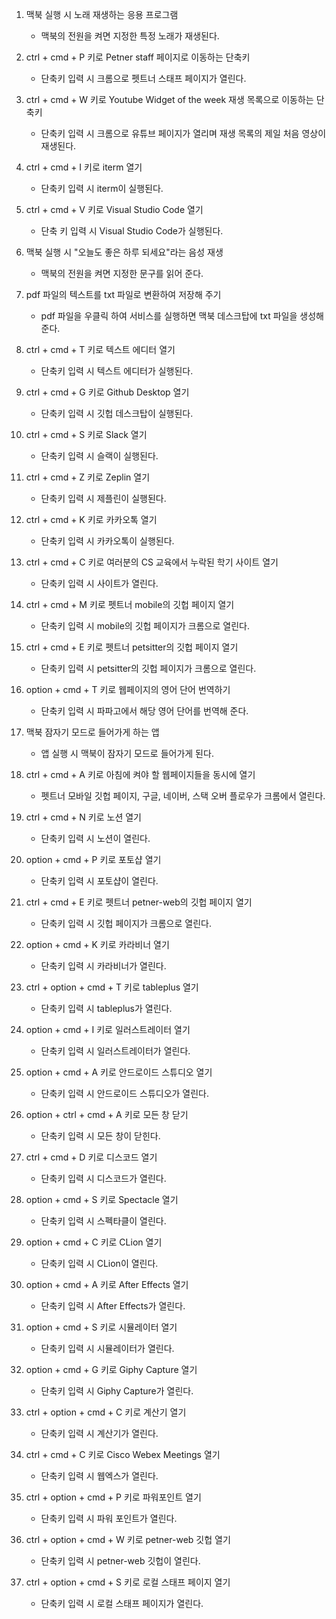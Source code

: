 1. 맥북 실행 시 노래 재생하는 응용 프로그램
    - 맥북의 전원을 켜면 지정한 특정 노래가 재생된다.

2. ctrl + cmd + P 키로 Petner staff 페이지로 이동하는 단축키
    - 단축키 입력 시 크롬으로 펫트너 스태프 페이지가 열린다.

3. ctrl + cmd + W 키로 Youtube Widget of the week 재생 목록으로 이동하는 단축키
    - 단축키 입력 시 크롬으로 유튜브 페이지가 열리며 재생 목록의 제일 처음 영상이 재생된다.

4. ctrl + cmd + I 키로 iterm 열기
    - 단축키 입력 시 iterm이 실행된다.

5. ctrl + cmd + V 키로 Visual Studio Code 열기
    - 단축 키 입력 시 Visual Studio Code가 실행된다.

6. 맥북 실행 시 "오늘도 좋은 하루 되세요"라는 음성 재생
    - 맥북의 전원을 켜면 지정한 문구를 읽어 준다.

7. pdf 파일의 텍스트를 txt 파일로 변환하여 저장해 주기
    - pdf 파일을 우클릭 하여 서비스를 실행하면 맥북 데스크탑에 txt 파일을 생성해 준다.

8. ctrl + cmd + T 키로 텍스트 에디터 열기
    - 단축키 입력 시 텍스트 에디터가 실행된다.

9. ctrl + cmd + G 키로 Github Desktop 열기
    - 단축키 입력 시 깃헙 데스크탑이 실행된다.

10. ctrl + cmd + S 키로 Slack 열기
    - 단축키 입력 시 슬랙이 실행된다.

11. ctrl + cmd + Z 키로 Zeplin 열기
    - 단축키 입력 시 제플린이 실행된다.

12. ctrl + cmd + K 키로 카카오톡 열기
    - 단축키 입력 시 카카오톡이 실행된다.

13. ctrl + cmd + C 키로 여러분의 CS 교육에서 누락된 학기 사이트 열기
    - 단축키 입력 시 사이트가 열린다.

14. ctrl + cmd + M 키로 펫트너 mobile의 깃헙 페이지 열기
    - 단축키 입력 시 mobile의 깃헙 페이지가 크롬으로 열린다.

15. ctrl + cmd + E 키로 펫트너 petsitter의 깃헙 페이지 열기
    - 단축키 입력 시 petsitter의 깃헙 페이지가 크롬으로 열린다.

16. option + cmd + T 키로 웹페이지의 영어 단어 번역하기
    - 단축키 입력 시 파파고에서 해당 영어 단어를 번역해 준다.
    
17. 맥북 잠자기 모드로 들어가게 하는 앱
    - 앱 실행 시 맥북이 잠자기 모드로 들어가게 된다.

18. ctrl + cmd + A 키로 아침에 켜야 할 웹페이지들을 동시에 열기
    - 펫트너 모바일 깃헙 페이지, 구글, 네이버, 스택 오버 플로우가 크롬에서 열린다.

19. ctrl + cmd + N 키로 노션 열기
    - 단축키 입력 시 노션이 열린다.

20. option + cmd + P 키로 포토샵 열기
    - 단축키 입력 시 포토샵이 열린다.

21. ctrl + cmd + E 키로 펫트너 petner-web의 깃헙 페이지 열기
    - 단축키 입력 시 깃헙 페이지가 크롬으로 열린다.

22. option + cmd + K 키로 카라비너 열기
    - 단축키 입력 시 카라비너가 열린다.

23. ctrl + option + cmd + T 키로 tableplus 열기
    - 단축키 입력 시 tableplus가 열린다.

24. option + cmd + I 키로 일러스트레이터 열기
    - 단축키 입력 시 일러스트레이터가 열린다.

25. option + cmd + A 키로 안드로이드 스튜디오 열기
    - 단축키 입력 시 안드로이드 스튜디오가 열린다.

26. option + ctrl + cmd + A 키로 모든 창 닫기
    - 단축키 입력 시 모든 창이 닫힌다.

27. ctrl + cmd + D 키로 디스코드 열기
    - 단축키 입력 시 디스코드가 열린다.

28. option + cmd + S 키로 Spectacle 열기
    - 단축키 입력 시 스펙타클이 열린다.

29. option + cmd + C 키로 CLion 열기
    - 단축키 입력 시 CLion이 열린다.

30. option + cmd + A 키로 After Effects 열기
    - 단축키 입력 시 After Effects가 열린다.

31. option + cmd + S 키로 시뮬레이터 열기
    - 단축키 입력 시 시뮬레이터가 열린다.

32. option + cmd + G 키로 Giphy Capture 열기
    - 단축키 입력 시 Giphy Capture가 열린다.

33. ctrl + option + cmd + C 키로 계산기 열기
    - 단축키 입력 시 계산기가 열린다.

34. ctrl + cmd + C 키로 Cisco Webex Meetings 열기
    - 단축키 입력 시 웹엑스가 열린다.

35. ctrl + option + cmd + P 키로 파워포인트 열기
    - 단축키 입력 시 파워 포인트가 열린다.

36. ctrl + option + cmd + W 키로 petner-web 깃헙 열기
    - 단축키 입력 시 petner-web 깃헙이 열린다.

37. ctrl + option + cmd + S 키로 로컬 스태프 페이지 열기
    - 단축키 입력 시 로컬 스태프 페이지가 열린다.